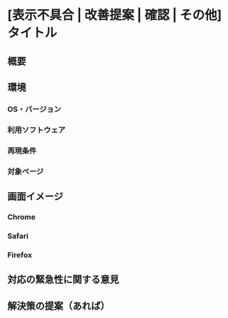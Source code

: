 <!-- TODO 対応したTODOコメントは削除してください（この行を含めて） -->
<!-- TODO このフォーマットの使用は強制ではありません。一例として設定しています -->
<!-- TODO 各項目を記載してください -->
<!-- TODO 該当する内容がなければ、見出しを削除してください -->
<!-- TODO 改善提案があればどしどしお寄せください FSB 牛島一樹 -->

# [表示不具合 | 改善提案 | 確認 | その他] タイトル

## 概要

## 環境

### OS・バージョン

### 利用ソフトウェア

### 再現条件

### 対象ページ

## 画面イメージ

### Chrome

### Safari

### Firefox

## 対応の緊急性に関する意見

## 解決策の提案（あれば）
